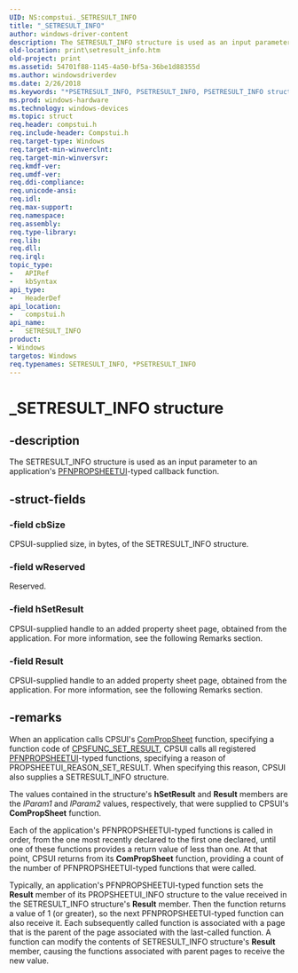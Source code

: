 ```yaml
---
UID: NS:compstui._SETRESULT_INFO
title: "_SETRESULT_INFO"
author: windows-driver-content
description: The SETRESULT_INFO structure is used as an input parameter to an application's PFNPROPSHEETUI-typed callback function.
old-location: print\setresult_info.htm
old-project: print
ms.assetid: 54701f88-1145-4a50-bf5a-36be1d88355d
ms.author: windowsdriverdev
ms.date: 2/26/2018
ms.keywords: "*PSETRESULT_INFO, PSETRESULT_INFO, PSETRESULT_INFO structure pointer [Print Devices], SETRESULT_INFO, SETRESULT_INFO structure [Print Devices], _SETRESULT_INFO, compstui/PSETRESULT_INFO, compstui/SETRESULT_INFO, cpsuifnc_df5b07fc-1a38-4ae2-a994-2862d9791b10.xml, print.setresult_info"
ms.prod: windows-hardware
ms.technology: windows-devices
ms.topic: struct
req.header: compstui.h
req.include-header: Compstui.h
req.target-type: Windows
req.target-min-winverclnt: 
req.target-min-winversvr: 
req.kmdf-ver: 
req.umdf-ver: 
req.ddi-compliance: 
req.unicode-ansi: 
req.idl: 
req.max-support: 
req.namespace: 
req.assembly: 
req.type-library: 
req.lib: 
req.dll: 
req.irql: 
topic_type:
-	APIRef
-	kbSyntax
api_type:
-	HeaderDef
api_location:
-	compstui.h
api_name:
-	SETRESULT_INFO
product:
- Windows
targetos: Windows
req.typenames: SETRESULT_INFO, *PSETRESULT_INFO
---
```


# _SETRESULT_INFO structure


## -description


The SETRESULT_INFO structure is used as an input parameter to an application's <a href="https://msdn.microsoft.com/library/windows/hardware/ff559812">PFNPROPSHEETUI</a>-typed callback function. 


## -struct-fields




### -field cbSize

CPSUI-supplied size, in bytes, of the SETRESULT_INFO structure.


### -field wReserved

Reserved.


### -field hSetResult

CPSUI-supplied handle to an added property sheet page, obtained from the application. For more information, see the following Remarks section.


### -field Result

CPSUI-supplied handle to an added property sheet page, obtained from the application. For more information, see the following Remarks section.


## -remarks



When an application calls CPSUI's <a href="https://msdn.microsoft.com/library/windows/hardware/ff546207">ComPropSheet</a> function, specifying a function code of <a href="https://msdn.microsoft.com/library/windows/hardware/ff547087">CPSFUNC_SET_RESULT</a>, CPSUI calls all registered <a href="https://msdn.microsoft.com/library/windows/hardware/ff559812">PFNPROPSHEETUI</a>-typed functions, specifying a reason of PROPSHEETUI_REASON_SET_RESULT. When specifying this reason, CPSUI also supplies a SETRESULT_INFO structure.

The values contained in the structure's <b>hSetResult</b> and <b>Result</b> members are the <i>lParam1</i> and <i>lParam2</i> values, respectively, that were supplied to CPSUI's <b>ComPropSheet</b> function.

Each of the application's PFNPROPSHEETUI-typed functions is called in order, from the one most recently declared to the first one declared, until one of these functions provides a return value of less than one. At that point, CPSUI returns from its <b>ComPropSheet</b> function, providing a count of the number of PFNPROPSHEETUI-typed functions that were called.

Typically, an application's PFNPROPSHEETUI-typed function sets the <b>Result</b> member of its PROPSHEETUI_INFO structure to the value received in the SETRESULT_INFO structure's <b>Result</b> member. Then the function returns a value of 1 (or greater), so the next PFNPROPSHEETUI-typed function can also receive it. Each subsequently called function is associated with a page that is the parent of the page associated with the last-called function. A function can modify the contents of SETRESULT_INFO structure's <b>Result</b> member, causing the functions associated with parent pages to receive the new value.



